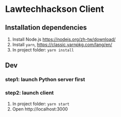 # Lawtechhackson Client

## Installation dependencies

1. Install Node.js https://nodejs.org/zh-tw/download/
1. Install `yarn`, https://classic.yarnpkg.com/lang/en/ 
2. In project folder: `yarn install` 

## Dev 

### step1: launch Python server first 

### step2: launch client

1. In project folder: `yarn start`
2. Open http://localhost:3000
